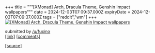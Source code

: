 +++
title = """[XMonad] Arch, Dracula Theme, Genshin Impact wallpapers"""
date = 2024-12-03T07:09:37.000Z
expiryDate = 2024-12-03T07:09:37.000Z
tags = ["reddit","wm"]
+++
[![[XMonad] Arch, Dracula Theme, Genshin Impact wallpapers](https://b.thumbs.redditmedia.com/rsRqfyDTHcIMEY-n5RB6GtHUOmxzF7QuYBfftroJZ1o.jpg "[XMonad] Arch, Dracula Theme, Genshin Impact wallpapers")](https://www.reddit.com/r/unixporn/comments/1h5ht82/xmonad_arch_dracula_theme_genshin_impact/)

submitted by [/u/fuxino](https://www.reddit.com/user/fuxino)  
[\[link\]](https://www.reddit.com/gallery/1h5ht82) [\[comments\]](https://www.reddit.com/r/unixporn/comments/1h5ht82/xmonad_arch_dracula_theme_genshin_impact/)

[[source]](https://www.reddit.com/r/unixporn/comments/1h5ht82/xmonad_arch_dracula_theme_genshin_impact/)

